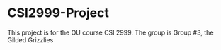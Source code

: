 # CSI2999-Project
This project is for the OU course CSI 2999.
The group is Group #3, the Gilded Grizzlies
